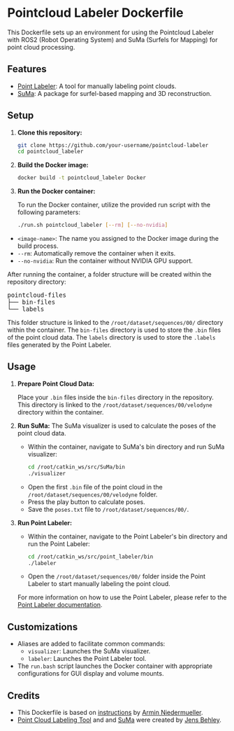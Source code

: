 # Pointcloud Labeler Dockerfile

This Dockerfile sets up an environment for using the Pointcloud Labeler with ROS2 (Robot Operating System) and SuMa (Surfels for Mapping) for point cloud processing.

## Features

- [Point Labeler](https://github.com/jbehley/point_labeler): A tool for manually labeling point clouds.
- [SuMa](https://github.com/jbehley/SuMa): A package for surfel-based mapping and 3D reconstruction.

## Setup

1. **Clone this repository:**
   ```bash
   git clone https://github.com/your-username/pointcloud-labeler
   cd pointcloud_labeler
   ```

2. **Build the Docker image:**
   ```bash
   docker build -t pointcloud_labeler Docker
   ```

3. **Run the Docker container:**

   To run the Docker container, utilize the provided run script with the following parameters:

   ```bash
   ./run.sh pointcloud_labeler [--rm] [--no-nvidia]
   ```

- `<image-name>`: The name you assigned to the Docker image during the build process.
- `--rm`: Automatically remove the container when it exits.
- `--no-nvidia`: Run the container without NVIDIA GPU support.

After running the container, a folder structure will be created within the repository directory:

<pre>
pointcloud-files
├── bin-files
└── labels
</pre>

This folder structure is linked to the `/root/dataset/sequences/00/` directory within the container. The `bin-files` directory is used to store the `.bin` files of the point cloud data. The `labels` directory is used to store the `.labels` files generated by the Point Labeler.

## Usage

1. **Prepare Point Cloud Data:**
   
   Place your `.bin` files inside the `bin-files` directory in the repository. This directory is linked to the `/root/dataset/sequences/00/velodyne` directory within the container.

2. **Run SuMa:**
   The SuMa visualizer is used to calculate the poses of the point cloud data.
   - Within the container, navigate to SuMa's bin directory and run SuMa visualizer:
     ```bash
     cd /root/catkin_ws/src/SuMa/bin
     ./visualizer
     ```
   - Open the first `.bin` file of the point cloud in the `/root/dataset/sequences/00/velodyne` folder.
   - Press the play button to calculate poses.
   - Save the `poses.txt` file to `/root/dataset/sequences/00/`.

3. **Run Point Labeler:**
   - Within the container, navigate to the Point Labeler's bin directory and run the Point Labeler:
     ```bash
     cd /root/catkin_ws/src/point_labeler/bin
     ./labeler
     ```
   - Open the `/root/dataset/sequences/00/` folder inside the Point Labeler to start manually labeling the point cloud.

   For more information on how to use the Point Labeler, please refer to the [Point Labeler documentation](https://github.com/jbehley/point_labeler/wiki).

## Customizations

- Aliases are added to facilitate common commands:
  - `visualizer`: Launches the SuMa visualizer.
  - `labeler`: Launches the Point Labeler tool.
- The `run.bash` script launches the Docker container with appropriate configurations for GUI display and volume mounts.


## Credits

- This Dockerfile is based on [instructions](https://gist.github.com/nerovalerius/80133f409f9ed0573522432244298195) by [Armin Niedermueller](https://github.com/nerovalerius/).
- [Point Cloud Labeling Tool](https://github.com/jbehley/point_labeler) and and [SuMa](https://github.com/jbehley/SuMa) were created by [Jens Behley](https://github.com/jbehley).